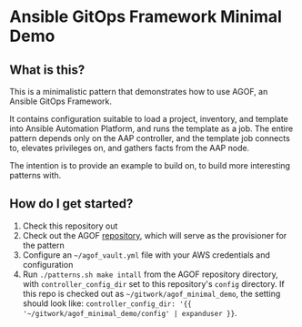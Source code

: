 # Ansible GitOps Framework Minimal Demo

## What is this?

This is a minimalistic pattern that demonstrates how to use AGOF, an Ansible GitOps Framework.

It contains configuration suitable to load a project, inventory, and template into Ansible Automation Platform, and runs the template as a job. The entire pattern depends only on the AAP controller, and the template job connects to, elevates privileges on, and gathers facts from the AAP node.

The intention is to provide an example to build on, to build more interesting patterns with.

## How do I get started?

1. Check this repository out
1. Check out the AGOF [repository](https://github.com/hybrid-cloud-patterns/agof), which will serve as the provisioner for the pattern
1. Configure an `~/agof_vault.yml` file with your AWS credentials and configuration
1. Run `./patterns.sh make intall` from the AGOF repository directory, with `controller_config_dir` set to this repository's `config` directory. If this repo is checked out as `~/gitwork/agof_minimal_demo`, the setting should look like: `controller_config_dir: '{{ '~/gitwork/agof_minimal_demo/config' | expanduser }}`.
